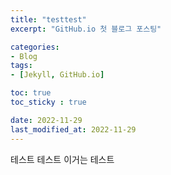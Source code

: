 ```yaml
---
title: "testtest"
excerpt: "GitHub.io 첫 블로그 포스팅"

categories:
- Blog
tags:
- [Jekyll, GitHub.io]

toc: true
toc_sticky : true

date: 2022-11-29
last_modified_at: 2022-11-29
---
```

테스트 테스트 이거는 테스트
